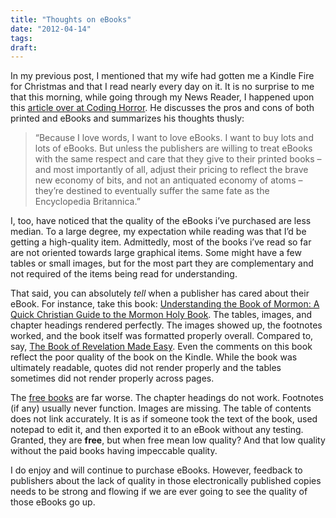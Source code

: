 ```yaml
---
title: "Thoughts on eBooks"
date: "2012-04-14"
tags:
draft: 
---
```


In my previous post, I mentioned that my wife had gotten me a Kindle
Fire for Christmas and that I read nearly every day on it. It is no
surprise to me that this morning, while going through my News Reader, I
happened upon this [article over at Coding
Horror](http://www.codinghorror.com/blog/2012/04/books-bits-vs-atoms.html).
He discusses the pros and cons of both printed and eBooks and summarizes
his thoughts thusly:

> “Because I love words, I want to love eBooks. I
want to buy lots and lots of eBooks. But unless the publishers are
willing to treat eBooks with the same respect and care that they give to
their printed books – and most importantly of all, adjust their pricing
to reflect the brave new economy of bits, and not an antiquated economy
of atoms – they’re destined to eventually suffer the same fate as the
Encyclopedia Britannica.” 

I, too, have noticed that the quality of the
eBooks i’ve purchased are less median. To a large degree, my expectation
while reading was that I’d be getting a high-quality item. Admittedly,
most of the books i’ve read so far are not oriented towards large
graphical items. Some might have a few tables or small images, but for
the most part they are complementary and not required of the items being
read for understanding. 

That said, you can absolutely *tell* when a
publisher has cared about their eBook. For instance, take this book:
[Understanding the Book of Mormon: A Quick Christian Guide to the Mormon
Holy
Book](http://www.amazon.com/gp/product/B002SS582C/ref=as_li_ss_il?ie=UTF8&tag=nickvaha-20&linkCode=as2&camp=1789&creative=390957&creativeASIN=B002SS582C).
The tables, images, and chapter headings rendered perfectly. The images
showed up, the footnotes worked, and the book itself was formatted
properly overall. Compared to, say, [The Book of Revelation Made
Easy](http://www.amazon.com/gp/product/B001QCYPW0/ref=as_li_ss_tl?ie=UTF8&tag=nickvaha-20&linkCode=as2&camp=1789&creative=390957&creativeASIN=B001QCYPW0).
Even the comments on this book reflect the poor quality of the book on
the Kindle. While the book was ultimately readable, quotes did not
render properly and the tables sometimes did not render properly across
pages. 

The [free
books](http://www.amazon.com/b/ref=amb_link_355831402_49?ie=UTF8&node=2245146011&pf_rd_m=ATVPDKIKX0DER&pf_rd_s=left-1&pf_rd_r=169QKXK9JK48SY3VNDAJ&pf_rd_t=101&pf_rd_p=1362025062&pf_rd_i=1286228011)
are far worse. The chapter headings do not work. Footnotes (if any)
usually never function. Images are missing. The table of contents does
not link accurately. It is as if someone took the text of the book, used
notepad to edit it, and then exported it to an eBook without any
testing. Granted, they are **free**, but when free mean low quality? And
that low quality without the paid books having impeccable quality.

I do
enjoy and will continue to purchase eBooks. However, feedback to
publishers about the lack of quality in those electronically published
copies needs to be strong and flowing if we are ever going to see the
quality of those eBooks go up.
